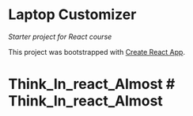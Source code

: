 # Laptop Customizer
_Starter project for React course_

This project was bootstrapped with [Create React App](https://github.com/facebook/create-react-app).
# Think_In_react_Almost # Think_In_react_Almost
